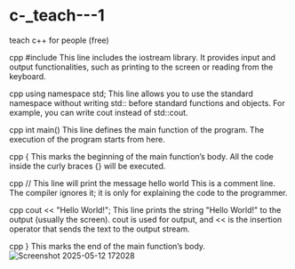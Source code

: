 # c-_teach---1
teach c++ for people (free)


cpp
#include <iostream>
This line includes the iostream library.
It provides input and output functionalities, such as printing to the screen or reading from the keyboard.

cpp
using namespace std;
This line allows you to use the standard namespace without writing std:: before standard functions and objects.
For example, you can write cout instead of std::cout.

cpp
int main()
This line defines the main function of the program.
The execution of the program starts from here.

cpp
{
This marks the beginning of the main function’s body.
All the code inside the curly braces {} will be executed.

cpp
// This line will print the message hello world
This is a comment line.
The compiler ignores it; it is only for explaining the code to the programmer.

cpp
cout << "Hello World!";
This line prints the string "Hello World!" to the output (usually the screen).
cout is used for output, and << is the insertion operator that sends the text to the output stream.


cpp
}
This marks the end of the main function’s body.
![Screenshot 2025-05-12 172028](https://github.com/user-attachments/assets/4499d602-2e3d-4a75-8ef4-f8ee6581a068)
